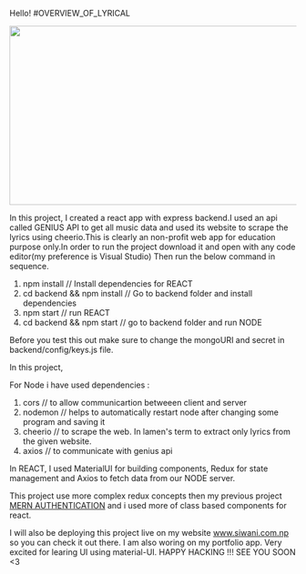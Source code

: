 
Hello!
#OVERVIEW_OF_LYRICAL


<img src="https://i.imgur.com/NMkzZy5.gif" width="560" height="315" />

In this project, I created a react app with express backend.I used an api called GENIUS API to get all music data and used its website to scrape the lyrics using cheerio.This is clearly an non-profit web app for education purpose only.In order to run the project download it and open with any code editor(my preference is Visual Studio)
Then run the below command in sequence.

1. npm install                 // Install dependencies for REACT
2. cd backend && npm install   // Go to backend folder and install dependencies
3. npm start                   // run REACT 
3. cd backend && npm start     // go to backend folder and run NODE 

 Before you test this out make sure to change the mongoURI and secret in backend/config/keys.js file.
 
 In this project,
 
 For Node i have used dependencies :
 1. cors                       // to allow communicartion betweeen client and server
 2. nodemon                    // helps to automatically restart node after changing some program and saving it
 3. cheerio                    // to scrape the web. In lamen's term to extract only lyrics from the given website.
 4. axios                      // to communicate with genius api
  
In REACT, I used MaterialUI for building components, Redux for state management and Axios to fetch data from our NODE server.

This project use more complex redux concepts then my previous project <a href="https://github.com/santos-parajuli/MERN_Authentication" >MERN AUTHENTICATION</a> and i used more of class based components for react. 

I will also be deploying this project live on my website www.siwani.com.np so you can check it out there.
I am also woring on my portfolio app. Very excited for learing UI using material-UI. 
HAPPY HACKING !!!
SEE YOU SOON <3
